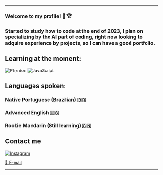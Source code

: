 __________________________________________________________________________________________________________________________________
### Welcome to my profile! 👑 🏆
### Started to study how to code at the end of 2023, I plan on specializing by the AI part of coding, right now looking to adquire experience by projects, so I can have a good portfolio.
## Learning at the moment:

<img alt="Phynton" src="https://img.shields.io/badge/Python-3776AB?style=for-the-badge&logo=python&logoColor=white">
<img alt="JavaScript" src="https://img.shields.io/badge/JavaScript-F7DF1E?style=for-the-badge&logo=javascript&logoColor=black">

## Languages spoken:
### Native Portuguese (Brazilian) 🇧🇷
### Advanced English 🇺🇸
### Rookie Mandarin (Still learning) 🇨🇳
## Contact me
[![Instagram](https://img.shields.io/badge/Instagram-E4405F?style=for-the-badge&logo=instagram&logoColor=white)](https://www.instagram.com/_murillom777/)

<a href="mailto:youremail@email.com"> :e-mail: E-mail </a>
__________________________________________________________________________________________________________________________________
